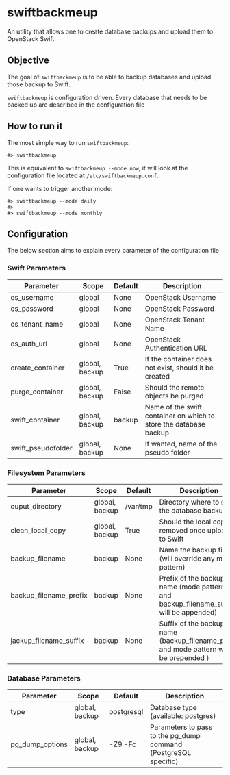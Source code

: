 # swiftbackmeup

An utility that allows one to create database backups and upload them to
OpenStack Swift

## Objective

The goal of `swiftbackmeup` is to be able to backup databases and upload
those backup to Swift.

`swiftbackmeup` is configuration driven. Every database that needs to be
backed up are described in the configuration file


## How to run it

The most simple way to run `swiftbackmeup`:

```
#> swiftbackmeup
```

This is equivalent to `swiftbackmeup --mode now`, it will look at the
configuration file located at `/etc/swiftbackmeup.conf`.


If one wants to trigger another mode:

```
#> swiftbackmeup --mode daily
#>
#> swiftbackmeup --mode monthly
```

## Configuration

The below section aims to explain every parameter of the configuration file

### Swift Parameters

| Parameter          | Scope          | Default | Description                                                       |
|--------------------|----------------|---------|-------------------------------------------------------------------|
| os_username        | global         | None    | OpenStack Username                                                |
| os_password        | global         | None    | OpenStack Password                                                |
| os_tenant_name     | global         | None    | OpenStack Tenant Name                                             |
| os_auth_url        | global         | None    | OpenStack Authentication URL                                      |
| create_container   | global, backup | True    | If the container does not exist, should it be created             |
| purge_container    | global, backup | False   | Should the remote objects be purged                               |
| swift_container    | global, backup | backup  | Name of the swift container on which to store the database backup |
| swift_pseudofolder | global, backup | None    | If wanted, name of the pseudo folder                              |


### Filesystem Parameters

| Parameter              | Scope          | Default  | Description                                                                                 |
|------------------------|----------------|----------|---------------------------------------------------------------------------------------------|
| ouput_directory        | global, backup | /var/tmp | Directory where to store the database backup                                                |
| clean_local_copy       | global, backup | True     | Should the local copy be removed once uploaded to Swift                                     |
| backup_filename        | backup         | None     | Name the backup file (will override any mode pattern)                                       |
| backup_filename_prefix | backup         | None     | Prefix of the backup file name (mode pattern and backup_filename_suffix will be appended)   |
| jackup_filename_suffix | backup         | None     | Suffix of the backup file name (backup_filename_prefix and mode pattern will be prepended ) |


### Database Parameters

| Parameter       | Scope          | Default    | Description                                                     |
|-----------------|----------------|------------|-----------------------------------------------------------------|
| type            | global, backup | postgresql | Database type (available: postgres)                             |
| pg_dump_options | global, backup | -Z9 -Fc    | Parameters to pass to the pg_dump command (PostgreSQL specific) |
